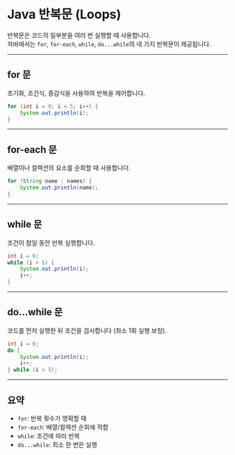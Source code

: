 # Java 반복문 (Loops)

반복문은 코드의 일부분을 여러 번 실행할 때 사용합니다.  
자바에서는 `for`, `for-each`, `while`, `do...while`의 네 가지 반복문이 제공됩니다.

---

## for 문

초기화, 조건식, 증감식을 사용하여 반복을 제어합니다.

```java
for (int i = 0; i < 5; i++) {
    System.out.println(i);
}
```

---

## for-each 문

배열이나 컬렉션의 요소를 순회할 때 사용합니다.

```java
for (String name : names) {
    System.out.println(name);
}
```

---

## while 문

조건이 참일 동안 반복 실행합니다.

```java
int i = 0;
while (i < 5) {
    System.out.println(i);
    i++;
}
```

---

## do...while 문

코드를 먼저 실행한 뒤 조건을 검사합니다 (최소 1회 실행 보장).

```java
int i = 0;
do {
    System.out.println(i);
    i++;
} while (i < 5);
```

---

## 요약

- `for`: 반복 횟수가 명확할 때
- `for-each`: 배열/컬렉션 순회에 적합
- `while`: 조건에 따라 반복
- `do...while`: 최소 한 번은 실행
